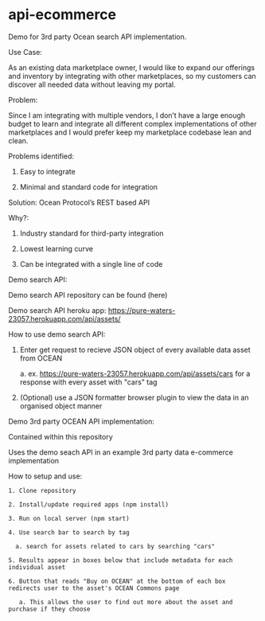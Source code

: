 # api-ecommerce
Demo for 3rd party Ocean search API implementation.

Use Case:

  As an existing data marketplace owner, I would like to expand our offerings and inventory by integrating
  with other marketplaces, so my customers can discover all needed data without leaving my portal.  
  
Problem:

  Since I am integrating with multiple vendors, I don’t have a large enough budget to learn and
  integrate all different complex implementations of other marketplaces and I would prefer keep
  my marketplace codebase lean and clean.
  
Problems identified:

  1. Easy to integrate
  
  2. Minimal and standard code for integration
  
Solution:
  Ocean Protocol’s REST based API
  
Why?:

  1. Industry standard for third-party integration
  
  2. Lowest learning curve
  
  3. Can be integrated with a single line of code
  
Demo search API:

  Demo search API repository can be found (here)
  
  Demo search API heroku app: https://pure-waters-23057.herokuapp.com/api/assets/
    
  How to use demo search API:  
  
   1. Enter get request to recieve JSON object of every available data asset from OCEAN
   
      a. ex. https://pure-waters-23057.herokuapp.com/api/assets/cars for a response with every asset with "cars" tag
      
   2. (Optional) use a JSON formatter browser plugin to view the data in an organised object manner
    
Demo 3rd party OCEAN API implementation:
  
  Contained within this repository
  
  Uses the demo seach API in an example 3rd party data e-commerce implementation
  
  How to setup and use:
    
    1. Clone repository
    
    2. Install/update required apps (npm install)
    
    3. Run on local server (npm start)
    
    4. Use search bar to search by tag
    
      a. search for assets related to cars by searching "cars"
      
    5. Results appear in boxes below that include metadata for each individual asset
    
    6. Button that reads "Buy on OCEAN" at the bottom of each box redirects user to the asset's OCEAN Commons page
    
       a. This allows the user to find out more about the asset and purchase if they choose
